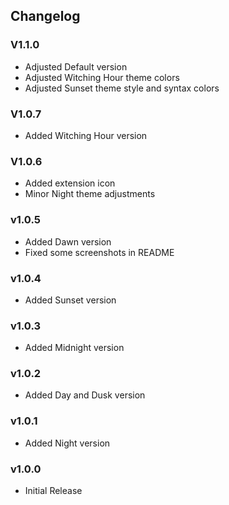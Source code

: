 ## Changelog

### V1.1.0
- Adjusted Default version 
- Adjusted Witching Hour theme colors
- Adjusted Sunset theme style and syntax colors

### V1.0.7
- Added Witching Hour version

### V1.0.6
- Added extension icon
- Minor Night theme adjustments

### v1.0.5
- Added Dawn version
- Fixed some screenshots in README

### v1.0.4
- Added Sunset version

### v1.0.3
- Added Midnight version

### v1.0.2
- Added Day and Dusk version

### v1.0.1
- Added Night version

### v1.0.0
- Initial Release